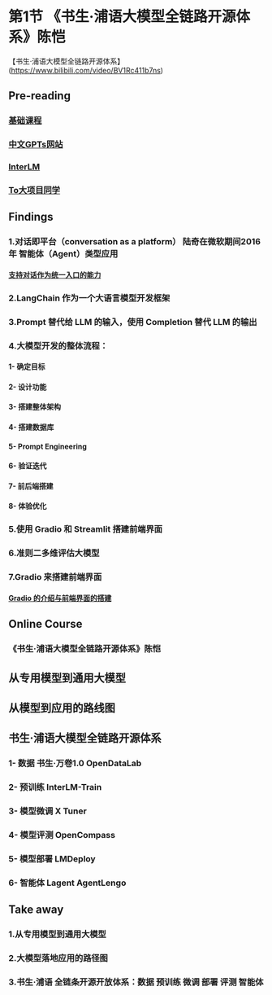 # 第1节 《书生·浦语大模型全链路开源体系》陈恺   
【书生·浦语大模型全链路开源体系】(https://www.bilibili.com/video/BV1Rc411b7ns)  
## Pre-reading  
### [基础课程](https://datawhalechina.github.io/llm-universe/#)  
### [中文GPTs网站](https://www.glbai.com/ )  
### [InterLM](https://github.com/InternLM/tutorial/)
### [To大项目同学](https://openxlab.org.cn/docs/apps/Gradio%E5%BA%94%E7%94%A8.html)  
## Findings  
### 1.对话即平台（conversation as a platform） 陆奇在微软期间2016年  智能体（Agent）类型应用   
#### [支持对话作为统一入口的能力](https://datawhalechina.github.io/llm-universe/#/C1/2.%20%E2%BC%A4%E6%A8%A1%E5%9E%8B%E7%9A%84%E8%83%BD%E2%BC%92%E5%92%8C%E7%89%B9%E7%82%B9?id=_13-%E6%94%AF%E6%8C%81%E5%AF%B9%E8%AF%9D%E4%BD%9C%E4%B8%BA%E7%BB%9F%E4%B8%80%E5%85%A5%E5%8F%A3%E7%9A%84%E8%83%BD%E5%8A%9B)  
### 2.LangChain 作为一个大语言模型开发框架  
### 3.Prompt 替代给 LLM 的输入，使用 Completion 替代 LLM 的输出  
### **4.大模型开发的整体流程：**  
#### 1- 确定目标  
#### 2- 设计功能  
#### 3- 搭建整体架构  
#### 4- 搭建数据库  
#### 5- Prompt Engineering  
#### 6- 验证迭代  
#### 7- 前后端搭建  
#### 8- 体验优化  
### 5.使用 Gradio 和 Streamlit 搭建前端界面  
### 6.准则二多维评估大模型
### 7.Gradio 来搭建前端界面  
#### [Gradio 的介绍与前端界面的搭建](https://datawhalechina.github.io/llm-universe/#/C7/2.%20Gradio%20%E7%9A%84%E4%BB%8B%E7%BB%8D%E4%B8%8E%E5%89%8D%E7%AB%AF%E7%95%8C%E9%9D%A2%E7%9A%84%E6%90%AD%E5%BB%BA?id=%E7%AC%AC%E4%BA%8C%E7%AB%A0%E3%80%81gradio-%E7%9A%84%E4%BB%8B%E7%BB%8D%E4%B8%8E%E5%89%8D%E7%AB%AF%E7%95%8C%E9%9D%A2%E7%9A%84%E6%90%AD%E5%BB%BA-%F0%9F%92%AC)
## **Online Course**  
### 《书生·浦语大模型全链路开源体系》陈恺
## **从专用模型到通用大模型**  
## **从模型到应用的路线图**   
## **书生·浦语大模型全链路开源体系**   
### 1- 数据  书生·万卷1.0  OpenDataLab   
### 2- 预训练 InterLM-Train   
### 3- 模型微调 X Tuner   
### 4- 模型评测  OpenCompass   
### 5- 模型部署  LMDeploy   
### 6- 智能体 Lagent  AgentLengo   
## **Take away**  
### 1.从专用模型到通用大模型
### 2.大模型落地应用的路径图
### 3.书生·浦语 全链条开源开放体系：数据 预训练 微调 部署 评测 智能体
